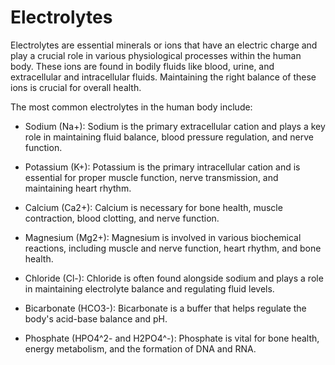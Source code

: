 # Electrolytes

Electrolytes are essential minerals or ions that have an electric charge and play a crucial role in various physiological processes within the human body. These ions are found in bodily fluids like blood, urine, and extracellular and intracellular fluids. Maintaining the right balance of these ions is crucial for overall health.

The most common electrolytes in the human body include:

* Sodium (Na+): Sodium is the primary extracellular cation and plays a key role in maintaining fluid balance, blood pressure regulation, and nerve function.

* Potassium (K+): Potassium is the primary intracellular cation and is essential for proper muscle function, nerve transmission, and maintaining heart rhythm.

* Calcium (Ca2+): Calcium is necessary for bone health, muscle contraction, blood clotting, and nerve function.

* Magnesium (Mg2+): Magnesium is involved in various biochemical reactions, including muscle and nerve function, heart rhythm, and bone health.

* Chloride (Cl-): Chloride is often found alongside sodium and plays a role in maintaining electrolyte balance and regulating fluid levels.

* Bicarbonate (HCO3-): Bicarbonate is a buffer that helps regulate the body's acid-base balance and pH.

* Phosphate (HPO4^2- and H2PO4^-): Phosphate is vital for bone health, energy metabolism, and the formation of DNA and RNA.
